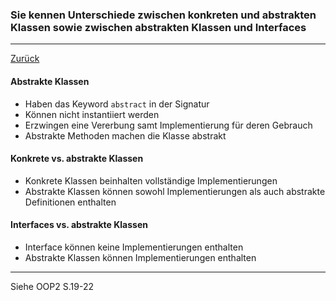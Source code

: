 ### Sie kennen Unterschiede zwischen konkreten und abstrakten Klassen sowie zwischen abstrakten Klassen und Interfaces

---

[Zurück](100vererbung.md)

#### Abstrakte Klassen 

* Haben das Keyword ``abstract`` in der Signatur
* Können nicht instantiiert werden
* Erzwingen eine Vererbung samt Implementierung für deren Gebrauch
* Abstrakte Methoden machen die Klasse abstrakt

#### Konkrete vs. abstrakte Klassen

* Konkrete Klassen beinhalten vollständige Implementierungen
* Abstrakte Klassen können sowohl Implementierungen als auch 
abstrakte Definitionen enthalten

#### Interfaces vs. abstrakte Klassen

* Interface können keine Implementierungen enthalten
* Abstrakte Klassen können Implementierungen enthalten

---
Siehe OOP2 S.19-22
